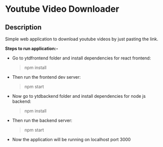 # Youtube Video Downloader
## Description
Simple web application to download youtube videos by just pasting the link.

**Steps to run application:-**
- Go to ytdfrontend folder and install dependencies for react frontend:
    > npm install
- Then run the frontend dev server:
    > npm start
- Now go to ytdbackend folder and install dependencies for node js backend:
    > npm install
- Then run the backend server:
    > npm start
- Now the application will be running on localhost port 3000

